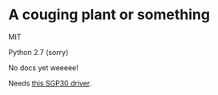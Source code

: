 # A couging plant or something

MIT

Python 2.7 (sorry)

No docs yet weeeee!

Needs [this SGP30 driver](https://github.com/misterfifths/sgp30).